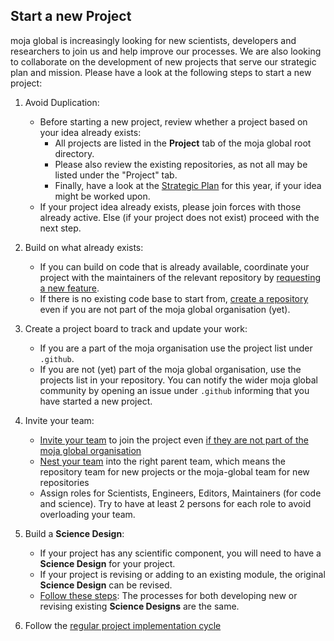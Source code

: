 ## Start a new Project

moja global is increasingly looking for new scientists, developers and researchers to join us and help improve our processes. We are also looking to collaborate on the development of new projects that serve our strategic plan and mission. Please have a look at the following steps to start a new project:

1.  Avoid Duplication:

    -   Before starting a new project, review whether a project based on your idea already exists:
        -   All projects are listed in the **Project** tab of the moja global root directory.
        -   Please also review the existing repositories, as not all may be listed under the "Project" tab.
        -   Finally, have a look at the [Strategic Plan](../Governance/STRATEGIC-PLANS.md) for this year, if your idea might be worked upon.
    -   If your project idea already exists, please join forces with those already active. Else (if your project does not exist) proceed with the next step.    

2.  Build on what already exists:

    -   If you can build on code that is already available, coordinate your project with the maintainers of the relevant repository by [requesting a new feature](https://github.com/moja-global/.github/blob/master/Contributing/How-to-Request-a-New-Feature.md).
    -   If there is no existing code base to start from, [create a repository](https://github.com/moja-global/.github/blob/master/Contributing/How-To-Create-a-Repository.md) even if you are not part of the moja global organisation (yet).

3.  Create a project board to track and update your work:

    -   If you are a part of the moja organisation use the project list under `.github`. 
    -   If you are not (yet) part of the moja global organisation, use the projects list in your repository. You can notify the wider moja global community by opening an issue under `.github` informing that you have started a new project.

4.  Invite your team:

    -   [Invite your team](https://help.github.com/en/articles/adding-organization-members-to-a-team) to join the project even [if they are not part of the moja global organisation](https://help.github.com/en/articles/adding-outside-collaborators-to-repositories-in-your-organization)
    -   [Nest your team](https://help.github.com/en/articles/moving-a-team-in-your-organizations-hierarchy) into the right parent team, which means the repository team for new projects or the moja-global team for new repositories   
    -   Assign roles for Scientists, Engineers, Editors, Maintainers (for code and science). Try to have at least 2 persons for each role to avoid overloading your team. 

5.  Build a **Science Design**:
    -   If your project has any scientific component, you will need to have a **Science Design** for your project. 
    -   If your project is revising or adding to an existing module, the original **Science Design** can be revised. 
    -   [Follow these steps](How-to-Agree-on-a-Science-Design.md): The processes for both developing new or revising existing **Science Designs** are the same.
6.  Follow the [regular project implementation cycle](How-to-Implement-a-Project.md)

